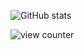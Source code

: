 ![GitHub stats](https://github-readme-stats.vercel.app/api?username=jdx&theme=synthwave&show_icons=true&disable_animations=true&rank_icon=percentile&hide_title=true)

![view counter](https://komarev.com/ghpvc/?username=jdx&color=blueviolet&abbreviated=true)
